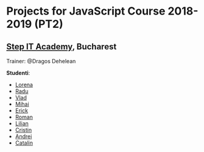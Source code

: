 # Projects for JavaScript Course 2018-2019 (PT2)
## [Step IT Academy](https://itstep.ro/), Bucharest 
Trainer: @Dragos Dehelean

**Studenti**:

* [Lorena](https://github.com/Lorena4/JavaScript-Projects) 
* [Radu](https://github.com/RaduLecca/JavascriptProjects)
* [Vlad](https://github.com/meemknight/jsProjects)
* [Mihai](https://github.com/ManuMihai/Proiecte-JavaScript_StepIT)
* [Erick](https://github.com/andreaserick/JavaScript-Projects)
* [Roman]()
* [Lilian](https://github.com/LilianMiron/JavaScript-projects)
* [Cristin](https://github.com/ghihaniscristin/StepIT_webdev_projects/)
* [Andrei](https://github.com/ctrlAndrei/JavaScript-Projects)
* [Catalin](https://github.com/constantinilisan/Link-aplicatii-curs-JS_Catalin-Ilisan/)


